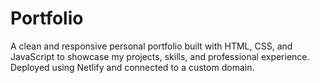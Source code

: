 # Portfolio
A clean and responsive personal portfolio built with HTML, CSS, and JavaScript to showcase my projects, skills, and professional experience. Deployed using Netlify and connected to a custom domain.
